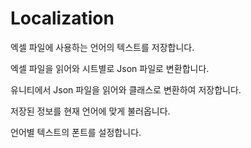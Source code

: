 # Localization

엑셀 파일에 사용하는 언어의 텍스트를 저장합니다.

엑셀 파일을 읽어와 시트별로 Json 파일로 변환합니다.

유니티에서 Json 파일을 읽어와 클래스로 변환하여 저장합니다.

저장된 정보를 현재 언어에 맞게 불러옵니다.

언어별 텍스트의 폰트를 설정합니다.

